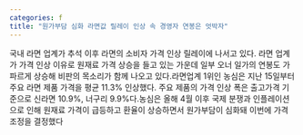 ```yaml
---
categories: f
title: "원가부담 심화 라면값 릴레이 인상 속 경영자 연봉은 엇박자"
---
```

 국내 라면 업계가 추석 이후 라면의 소비자 가격 인상 릴레이에 나서고 있다. 라면 업계가 가격 인상 이유로 원재료 가격 상승을 들고 있는 가운데 일부 오너 일가의 연봉도 가파르게 상승해 비판의 목소리가 함께 나오고 있다.라면업계 1위인 농심은 지난 15일부터 주요 라면 제품 가격을 평균 11.3% 인상했다. 주요 제품의 가격 인상 폭은 출고가격 기준으로 신라면 10.9%, 너구리 9.9%다.농심은 올해 4월 이후 국제 분쟁과 인플레이션으로 인해 원재료 가격이 급등하고 환율이 상승하면서 원가부담이 심화돼 이번에 가격 조정을 결정했다